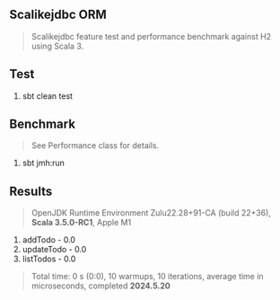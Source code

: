Scalikejdbc ORM
---------------
>Scalikejdbc feature test and performance benchmark against H2 using Scala 3.

Test
----
1. sbt clean test

Benchmark
---------
>See Performance class for details.
1. sbt jmh:run

Results
-------
>OpenJDK Runtime Environment Zulu22.28+91-CA (build 22+36), **Scala 3.5.0-RC1**, Apple M1
1. addTodo - 0.0
2. updateTodo - 0.0
3. listTodos - 0.0
>Total time: 0 s (0:0), 10 warmups, 10 iterations, average time in microseconds, completed **2024.5.20**